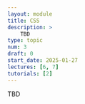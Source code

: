 ```yaml
---
layout: module
title: CSS
description: > 
    TBD
type: topic
num: 3
draft: 0
start_date: 2025-01-27
lectures: [6, 7]
tutorials: [2]
---
```


TBD
